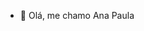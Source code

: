 - 👋 Olá, me chamo Ana Paula

<!---
APNdS1C/APNdS1C is a ✨ special ✨ repository because its `README.md` (this file) appears on your GitHub profile.
You can click the Preview link to take a look at your changes.
--->

